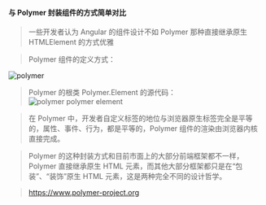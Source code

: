 #### 与 Polymer 封装组件的方式简单对比

>一些开发者认为 Angular 的组件设计不如 Polymer 那种直接继承原生 HTMLElement 的方式优雅

>Polymer 组件的定义方式：

![polymer](https://user-images.githubusercontent.com/30850497/49345796-ddcca780-f6c4-11e8-9a2b-158bd8ed65ca.png)

>Polymer 的根类 Polymer.Element 的源代码：
![polymer polymer element](https://user-images.githubusercontent.com/30850497/49345804-f2a93b00-f6c4-11e8-87e3-1f4f11684eee.png)

>在 Polymer 中，开发者自定义标签的地位与浏览器原生标签完全是平等的，属性、事件、行为，都是平等的，Polymer 组件的渲染由浏览器内核直接完成。

>Polymer 的这种封装方式和目前市面上的大部分前端框架都不一样，Polymer 直接继承原生 HTML 元素，而其他大部分框架都只是在“包装”、“装饰”原生 HTML 元素，这是两种完全不同的设计哲学。

>https://www.polymer-project.org